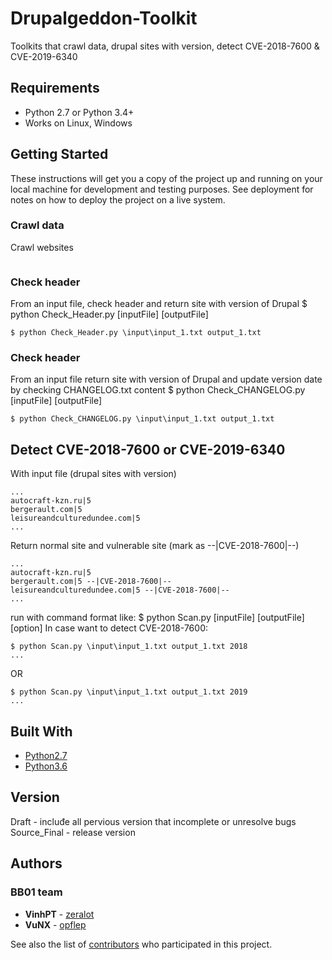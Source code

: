 # Drupalgeddon-Toolkit

Toolkits that crawl data, drupal sites with version, detect CVE-2018-7600 & CVE-2019-6340 

## Requirements

* Python 2.7 or Python 3.4+
* Works on Linux, Windows

## Getting Started

These instructions will get you a copy of the project up and running on your local machine for development and testing purposes. See deployment for notes on how to deploy the project on a live system.

### Crawl data

Crawl websites

```

```

### Check header

From an input file, check header and return site with version of Drupal
$ python Check_Header.py [inputFile] [outputFile]

```
$ python Check_Header.py \input\input_1.txt output_1.txt
```

### Check header

From an input file return site with version of Drupal and update version date by checking CHANGELOG.txt content
$ python Check_CHANGELOG.py [inputFile] [outputFile]

```
$ python Check_CHANGELOG.py \input\input_1.txt output_1.txt
```

## Detect CVE-2018-7600 or CVE-2019-6340

With input file (drupal sites with version) 

```
...
autocraft-kzn.ru|5
bergerault.com|5
leisureandculturedundee.com|5
...
```

Return normal site and vulnerable site (mark as --|CVE-2018-7600|--) 

```
...
autocraft-kzn.ru|5
bergerault.com|5 --|CVE-2018-7600|--
leisureandculturedundee.com|5 --|CVE-2018-7600|--
...
```

run with command format like: $ python Scan.py [inputFile] [outputFile] [option]
In case want to detect CVE-2018-7600:

```
$ python Scan.py \input\input_1.txt output_1.txt 2018
...
```
OR
```
$ python Scan.py \input\input_1.txt output_1.txt 2019
...
```

## Built With

* [Python2.7](https://docs.python.org/2.7/)
* [Python3.6](https://docs.python.org/2.6/)

## Version

Draft - incluđe all pervious version that incomplete or unresolve bugs 
Source_Final - release version

## Authors
### BB01 team

* **VinhPT** - [zeralot](https://github.com/zeralot)
* **VuNX** - [opflep](https://github.com/opflep)

See also the list of [contributors](https://github.com/opflep/Drupalgeddon-Toolkit/graphs/contributors) who participated in this project.
